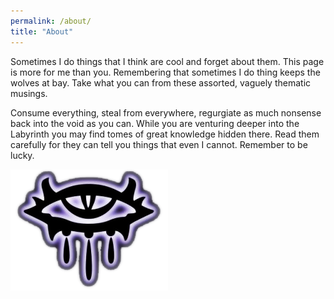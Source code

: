 ```yaml
---
permalink: /about/
title: "About"
---
```


Sometimes I do things that I think are cool and forget about them. This page is more for me than you. Remembering that sometimes I do thing keeps the wolves at bay. Take what you can from these assorted, vaguely thematic musings. 

Consume everything, steal from everywhere, regurgiate as much nonsense back into the void as you can. While you are venturing deeper into the Labyrinth you may find tomes of great knowledge hidden there. Read them carefully for they can tell you things that even I cannot. Remember to be lucky.

![eye](/assets/images/NWN_logo.png)
